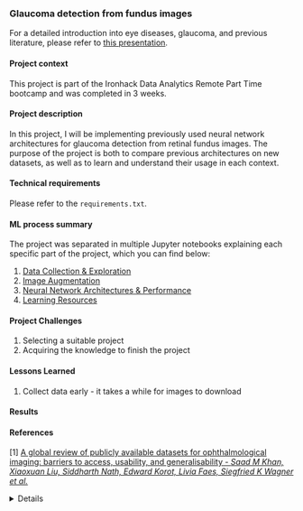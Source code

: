 ### Glaucoma detection from fundus images
For a detailed introduction into eye diseases, glaucoma, and previous literature, please refer to [this presentation](link-to-presentation-on-GitHub).

#### Project context
This project is part of the Ironhack Data Analytics Remote Part Time bootcamp and was completed in 3 weeks.

#### Project description
In this project, I will be implementing previously used neural network architectures for glaucoma detection from retinal fundus images. The purpose of the project is both to compare previous architectures on new datasets, as well as to learn and understand their usage in each context.

#### Technical requirements
Please refer to the `requirements.txt`.

#### ML process summary
The project was separated in multiple Jupyter notebooks explaining each specific part of the project, which you can find below:

1. [Data Collection & Exploration]()
2. [Image Augmentation]()
3. [Neural Network Architectures & Performance]()
4. [Learning Resources]()

#### Project Challenges 
1. Selecting a suitable project
2. Acquiring the knowledge to finish the project

#### Lessons Learned
1. Collect data early - it takes a while for images to download

#### Results

#### References
[1] [A global review of publicly available datasets for ophthalmological imaging: barriers to access, usability, and generalisability - *Saad M Khan, Xiaoxuan Liu, Siddharth Nath, Edward Korot, Livia Faes, Siegfried K Wagner et al.*](https://www.thelancet.com/journals/landig/article/PIIS2589-7500(20)30240-5/fulltext)

<details>
# Acknowledgements

Thank you Xisca & Arek for the support, inspiration, and encouragement throughout the bootcamp and especially during the final project :star:
</details>
